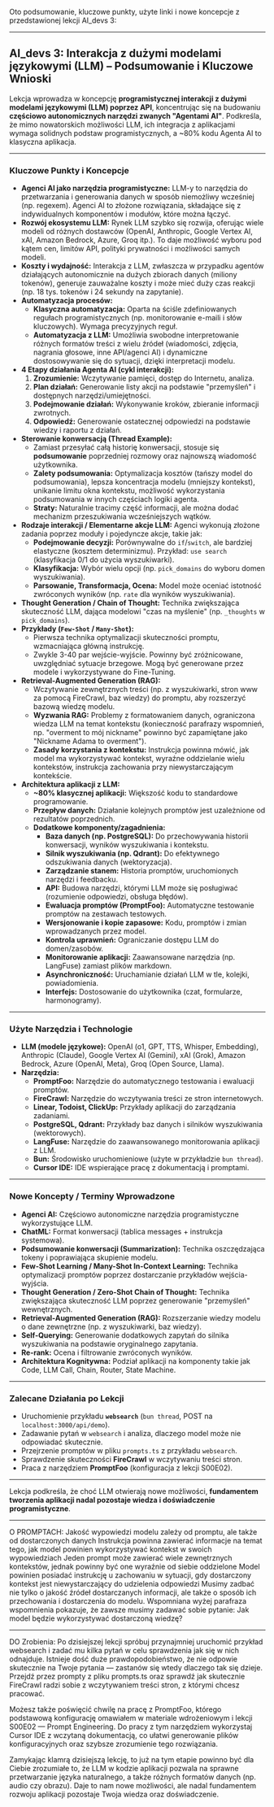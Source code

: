 Oto podsumowanie, kluczowe punkty, użyte linki i nowe koncepcje z przedstawionej lekcji AI\_devs 3:

---

## AI_devs 3: Interakcja z dużymi modelami językowymi (LLM) – Podsumowanie i Kluczowe Wnioski

Lekcja wprowadza w koncepcję **programistycznej interakcji z dużymi modelami językowymi (LLM) poprzez API**, koncentrując się na budowaniu **częściowo autonomicznych narzędzi zwanych "Agentami AI"**. Podkreśla, że mimo nowatorskich możliwości LLM, ich integracja z aplikacjami wymaga solidnych podstaw programistycznych, a ~80% kodu Agenta AI to klasyczna aplikacja.

---

### Kluczowe Punkty i Koncepcje

* **Agenci AI jako narzędzia programistyczne:** LLM-y to narzędzia do przetwarzania i generowania danych w sposób niemożliwy wcześniej (np. regexem). Agenci AI to złożone rozwiązania, składające się z indywidualnych komponentów i modułów, które można łączyć.
* **Rozwój ekosystemu LLM:** Rynek LLM szybko się rozwija, oferując wiele modeli od różnych dostawców (OpenAI, Anthropic, Google Vertex AI, xAI, Amazon Bedrock, Azure, Groq itp.). To daje możliwość wyboru pod kątem cen, limitów API, polityki prywatności i możliwości samych modeli.
* **Koszty i wydajność:** Interakcja z LLM, zwłaszcza w przypadku agentów działających autonomicznie na dużych zbiorach danych (miliony tokenów), generuje zauważalne koszty i może mieć duży czas reakcji (np. 18 tys. tokenów i 24 sekundy na zapytanie).
* **Automatyzacja procesów:**
    * **Klasyczna automatyzacja:** Oparta na ściśle zdefiniowanych regułach programistycznych (np. monitorowanie e-maili i słów kluczowych). Wymaga precyzyjnych reguł.
    * **Automatyzacja z LLM:** Umożliwia swobodne interpretowanie różnych formatów treści z wielu źródeł (wiadomości, zdjęcia, nagrania głosowe, inne API/agenci AI) i dynamiczne dostosowywanie się do sytuacji, dzięki interpretacji modelu.
* **4 Etapy działania Agenta AI (cykl interakcji):**
    1.  **Zrozumienie:** Wczytywanie pamięci, dostęp do Internetu, analiza.
    2.  **Plan działań:** Generowanie listy akcji na podstawie "przemyśleń" i dostępnych narzędzi/umiejętności.
    3.  **Podejmowanie działań:** Wykonywanie kroków, zbieranie informacji zwrotnych.
    4.  **Odpowiedź:** Generowanie ostatecznej odpowiedzi na podstawie wiedzy i raportu z działań.
* **Sterowanie konwersacją (Thread Example):**
    * Zamiast przesyłać całą historię konwersacji, stosuje się **podsumowanie** poprzedniej rozmowy oraz najnowszą wiadomość użytkownika.
    * **Zalety podsumowania:** Optymalizacja kosztów (tańszy model do podsumowania), lepsza koncentracja modelu (mniejszy kontekst), unikanie limitu okna kontekstu, możliwość wykorzystania podsumowania w innych częściach logiki agenta.
    * **Straty:** Naturalnie tracimy część informacji, ale można dodać mechanizm przeszukiwania wcześniejszych wątków.
* **Rodzaje interakcji / Elementarne akcje LLM:** Agenci wykonują złożone zadania poprzez moduły i pojedyncze akcje, takie jak:
    * **Podejmowanie decyzji:** Porównywalne do `if`/`switch`, ale bardziej elastyczne (kosztem determinizmu). Przykład: `use search` (klasyfikacja 0/1 do użycia wyszukiwarki).
    * **Klasyfikacja:** Wybór wielu opcji (np. `pick_domains` do wyboru domen wyszukiwania).
    * **Parsowanie, Transformacja, Ocena:** Model może oceniać istotność zwróconych wyników (np. `rate` dla wyników wyszukiwania).
* **Thought Generation / Chain of Thought:** Technika zwiększająca skuteczność LLM, dająca modelowi "czas na myślenie" (np. `_thoughts` w `pick_domains`).
* **Przykłady (`Few-Shot` / `Many-Shot`):**
    * Pierwsza technika optymalizacji skuteczności promptu, wzmacniająca główną instrukcję.
    * Zwykle 3-40 par wejście-wyjście. Powinny być zróżnicowane, uwzględniać sytuacje brzegowe. Mogą być generowane przez modele i wykorzystywane do Fine-Tuning.
* **Retrieval-Augmented Generation (RAG):**
    * Wczytywanie zewnętrznych treści (np. z wyszukiwarki, stron www za pomocą FireCrawl, baz wiedzy) do promptu, aby rozszerzyć bazową wiedzę modelu.
    * **Wyzwania RAG:** Problemy z formatowaniem danych, ograniczona wiedza LLM na temat kontekstu (konieczność parafrazy wspomnień, np. "overment to mój nickname" powinno być zapamiętane jako "Nickname Adama to overment").
    * **Zasady korzystania z kontekstu:** Instrukcja powinna mówić, jak model ma wykorzystywać kontekst, wyraźne oddzielanie wielu kontekstów, instrukcja zachowania przy niewystarczającym kontekście.
* **Architektura aplikacji z LLM:**
    * **~80% klasycznej aplikacji:** Większość kodu to standardowe programowanie.
    * **Przepływ danych:** Działanie kolejnych promptów jest uzależnione od rezultatów poprzednich.
    * **Dodatkowe komponenty/zagadnienia:**
        * **Baza danych (np. PostgreSQL):** Do przechowywania historii konwersacji, wyników wyszukiwania i kontekstu.
        * **Silnik wyszukiwania (np. Qdrant):** Do efektywnego odszukiwania danych (wektoryzacja).
        * **Zarządzanie stanem:** Historia promptów, uruchomionych narzędzi i feedbacku.
        * **API:** Budowa narzędzi, którymi LLM może się posługiwać (rozumienie odpowiedzi, obsługa błędów).
        * **Ewaluacja promptów (PromptFoo):** Automatyczne testowanie promptów na zestawach testowych.
        * **Wersjonowanie i kopie zapasowe:** Kodu, promptów i zmian wprowadzanych przez model.
        * **Kontrola uprawnień:** Ograniczanie dostępu LLM do domen/zasobów.
        * **Monitorowanie aplikacji:** Zaawansowane narzędzia (np. LangFuse) zamiast plików markdown.
        * **Asynchroniczność:** Uruchamianie działań LLM w tle, kolejki, powiadomienia.
        * **Interfejs:** Dostosowanie do użytkownika (czat, formularze, harmonogramy).

---

### Użyte Narzędzia i Technologie

* **LLM (modele językowe):** OpenAI (o1, GPT, TTS, Whisper, Embedding), Anthropic (Claude), Google Vertex AI (Gemini), xAI (Grok), Amazon Bedrock, Azure (OpenAI, Meta), Groq (Open Source, Llama).
* **Narzędzia:**
    * **PromptFoo:** Narzędzie do automatycznego testowania i ewaluacji promptów.
    * **FireCrawl:** Narzędzie do wczytywania treści ze stron internetowych.
    * **Linear, Todoist, ClickUp:** Przykłady aplikacji do zarządzania zadaniami.
    * **PostgreSQL, Qdrant:** Przykłady baz danych i silników wyszukiwania (wektorowych).
    * **LangFuse:** Narzędzie do zaawansowanego monitorowania aplikacji z LLM.
    * **Bun:** Środowisko uruchomieniowe (użyte w przykładzie `bun thread`).
    * **Cursor IDE:** IDE wspierające pracę z dokumentacją i promptami.

---

### Nowe Koncepty / Terminy Wprowadzone

* **Agenci AI:** Częściowo autonomiczne narzędzia programistyczne wykorzystujące LLM.
* **ChatML:** Format konwersacji (tablica messages + instrukcja systemowa).
* **Podsumowanie konwersacji (Summarization):** Technika oszczędzająca tokeny i poprawiająca skupienie modelu.
* **Few-Shot Learning / Many-Shot In-Context Learning:** Technika optymalizacji promptów poprzez dostarczanie przykładów wejścia-wyjścia.
* **Thought Generation / Zero-Shot Chain of Thought:** Technika zwiększająca skuteczność LLM poprzez generowanie "przemyśleń" wewnętrznych.
* **Retrieval-Augmented Generation (RAG):** Rozszerzanie wiedzy modelu o dane zewnętrzne (np. z wyszukiwarki, baz wiedzy).
* **Self-Querying:** Generowanie dodatkowych zapytań do silnika wyszukiwania na podstawie oryginalnego zapytania.
* **Re-rank:** Ocena i filtrowanie zwróconych wyników.
* **Architektura Kognitywna:** Podział aplikacji na komponenty takie jak Code, LLM Call, Chain, Router, State Machine.

---

### Zalecane Działania po Lekcji

* Uruchomienie przykładu **`websearch`** (`bun thread`, POST na `localhost:3000/api/demo`).
* Zadawanie pytań w `websearch` i analiza, dlaczego model może nie odpowiadać skutecznie.
* Przejrzenie promptów w pliku `prompts.ts` z przykładu `websearch`.
* Sprawdzenie skuteczności **FireCrawl** w wczytywaniu treści stron.
* Praca z narzędziem **PromptFoo** (konfiguracja z lekcji S00E02).

---

Lekcja podkreśla, że choć LLM otwierają nowe możliwości, **fundamentem tworzenia aplikacji nadal pozostaje wiedza i doświadczenie programistyczne**.




---

O PROMPTACH:
Jakość wypowiedzi modelu zależy od promptu, ale także od dostarczonych danych
Instrukcja powinna zawierać informacje na temat tego, jak model powinien wykorzystywać kontekst w swoich wypowiedziach
Jeden prompt może zawierać wiele zewnętrznych kontekstów, jednak powinny być one wyraźnie od siebie oddzielone
Model powinien posiadać instrukcję u zachowaniu w sytuacji, gdy dostarczony kontekst jest niewystarczający do udzielenia odpowiedzi
Musimy zadbać nie tylko o jakość źródeł dostarczanych informacji, ale także o sposób ich przechowania i dostarczenia do modelu. Wspomniana wyżej parafraza wspomnienia pokazuje, że zawsze musimy zadawać sobie pytanie: Jak model będzie wykorzystywać dostarczoną wiedzę?


---

DO Zrobienia:
Po dzisiejszej lekcji spróbuj przynajmniej uruchomić przykład websearch i zadać mu kilka pytań w celu sprawdzenia jak się w nich odnajduje. Istnieje dość duże prawdopodobieństwo, że nie odpowie skutecznie na Twoje pytania — zastanów się wtedy dlaczego tak się dzieje. Przejdź przez prompty z pliku prompts.ts oraz sprawdź jak skutecznie FireCrawl radzi sobie z wczytywaniem treści stron, z którymi chcesz pracować.

Możesz także poświęcić chwilę na pracę z PromptFoo, którego podstawową konfigurację omawiałem w materiale wdrożeniowym i lekcji S00E02 — Prompt Engineering. Do pracy z tym narzędziem wykorzystaj Cursor IDE z wczytaną dokumentacją, co ułatwi generowanie plików konfiguracyjnych oraz szybsze zrozumienie tego rozwiązania.

Zamykając klamrą dzisiejszą lekcję, to już na tym etapie powinno być dla Ciebie zrozumiałe to, że LLM w kodzie aplikacji pozwala na sprawne przetwarzanie języka naturalnego, a także różnych formatów danych (np. audio czy obrazu). Daje to nam nowe możliwości, ale nadal fundamentem rozwoju aplikacji pozostaje Twoja wiedza oraz doświadczenie.